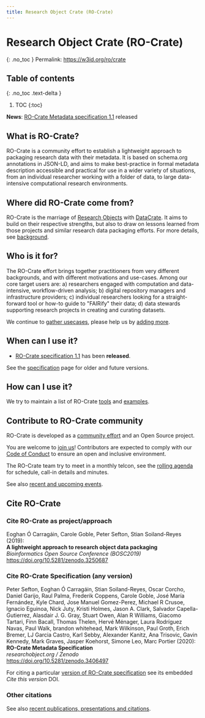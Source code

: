 ```yaml
---
title: Research Object Crate (RO-Crate)
---
```


<!--
   Copyright 2019-2020 The University of Manchester and RO Crate contributors 
   <https://github.com/ResearchObject/ro-crate/graphs/contributors>

   Licensed under the Apache License, Version 2.0 (the "License");
   you may not use this file except in compliance with the License.
   You may obtain a copy of the License at

       http://www.apache.org/licenses/LICENSE-2.0

   Unless required by applicable law or agreed to in writing, software
   distributed under the License is distributed on an "AS IS" BASIS,
   WITHOUT WARRANTIES OR CONDITIONS OF ANY KIND, either express or implied.
   See the License for the specific language governing permissions and
   limitations under the License.
-->

# Research Object Crate (RO-Crate)
{: .no_toc }
Permalink: <https://w3id.org/ro/crate>

## Table of contents
{: .no_toc .text-delta }

1. TOC
{:toc}

**News**: [RO-Crate Metadata specification 1.1](https://w3id.org/ro/crate/1.1) released

## What is RO-Crate? 
RO-Crate is a community effort to establish a lightweight approach to packaging research data with their metadata. It is based on schema.org annotations in JSON-LD, and aims to make best-practice in formal metadata description accessible and practical for use in a wider variety of situations, from an individual researcher working with a folder of data, to large data-intensive computational research environments. 

## Where did RO-Crate come from?
RO-Crate is the marriage of [Research Objects](https://www.researchobject.org/) with [DataCrate](https://github.com/UTS-eResearch/datacrate). It aims to build on their respective strengths, but also to draw on lessons learned from those projects and similar research data packaging efforts. For more details, see [background](background.md).

## Who is it for?
The RO-Crate effort brings together practitioners from very different backgrounds, and with different motivations and use-cases. Among our core target users are: a) researchers engaged with computation and data-intensive, workflow-driven analysis; b) digital repository managers and infrastructure providers; c) individual researchers looking for a straight-forward tool or how-to guide to "FAIRify" their data; d) data stewards supporting research projects in creating and curating datasets.

We continue to [gather usecases](https://github.com/ResearchObject/ro-crate/issues?q=is%3Aissue+is%3Aopen+label%3Ause-case), please help us by [adding more](https://github.com/ResearchObject/ro-crate/issues/new/choose).
  
## When can I use it?

* [RO-Crate specification 1.1](1.1/) has been **released**.

See the [specification](specification.md) page for older and future versions.

## How can I use it?

We try to maintain a list of RO-Crate [tools](tools) and [examples](examples).

## Contribute to RO-Crate community

RO-Crate is developed as a [community effort](community.md) and an Open Source project.

You are welcome to [join us](https://github.com/ResearchObject/ro-crate/issues/1)!  Contributors are expected to comply with our [Code of Conduct](https://github.com/ResearchObject/ro-crate/blob/master/CODE_OF_CONDUCT.md) to ensure an open and inclusive environment.

The RO-Crate team try to meet in a monthly telcon, see the [rolling agenda](https://s.apache.org/ro-crate-minutes) for schedule, call-in details and minutes.

See also [recent and upcoming events](outreach.md#upcoming-and-recent-events).

## Cite RO-Crate

### Cite RO-Crate as project/approach

Eoghan Ó Carragáin, Carole Goble, Peter Sefton, Stian Soiland-Reyes (2019):  
**A lightweight approach to research object data packaging**  
_Bioinformatics Open Source Conference (BOSC2019)_  
<https://doi.org/10.5281/zenodo.3250687>


### Cite RO-Crate Specification (any version)

Peter Sefton, Eoghan Ó Carragáin, Stian Soiland-Reyes, Oscar Corcho, Daniel Garijo, Raul Palma, Frederik Coppens, Carole Goble, José María Fernández, Kyle Chard, Jose Manuel Gomez-Perez, Michael R Crusoe, Ignacio Eguinoa, Nick Juty, Kristi Holmes, Jason A. Clark, Salvador Capella-Gutierrez, Alasdair J. G. Gray, Stuart Owen, Alan R Williams, Giacomo Tartari, Finn Bacall, Thomas Thelen, Hervé Ménager, Laura Rodríguez Navas, Paul Walk, brandon whitehead, Mark Wilkinson, Paul Groth, Erich Bremer, LJ Garcia Castro, Karl Sebby, Alexander Kanitz, Ana Trisovic, Gavin Kennedy, Mark Graves, Jasper Koehorst, Simone Leo, Marc Portier (2020):  
**RO-Crate Metadata Specification**  
_researchobject.org / Zenodo_  
<https://doi.org/10.5281/zenodo.3406497> 

For citing a particular [version of RO-Crate specification](https://www.researchobject.org/ro-crate/specification.html) see its embedded _Cite this version_ DOI.

### Other citations

See also [recent publications, presentations and citations](outreach.md).
